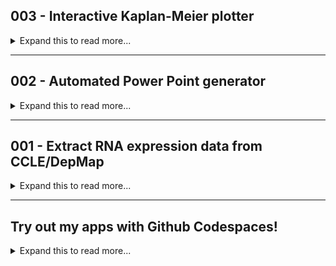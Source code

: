 
<h2> 003 - Interactive Kaplan-Meier plotter </h2>

<details><summary markdown="span"> Expand this to read more...</summary>
    <div class="two-columns">
        <div class="left-column-35">
            <p><strong> Summary </strong></p>
            <p class="justify-text"> During my graduate studies, I helped two bachelor's students working in my research 
                group to analyze survival data from clinical trials to evaluate a possible association of increased 
                <strong>gene expression</strong> (RET) with bad <strong>clinical prognosis</strong>. For this purpose, we 
                retrieved data available in <strong>CBioPortal</strong>, and generated <strong>Kaplan-Meier survival 
                curves</strong>. We evaluated several datasets and I generated tools (Jupyter/Colab Notebooks and Streamlit 
                app) to automate the creation these plots using the <code>KaplanMeierFitter</code> library in <strong>Python</strong>.
            </p>
        </div>
        <div class="right-column-65">
            <video width="100%" height="auto" autoplay loop muted><source src="Images_GIFs_Videos/Preview_003.mp4" type="video/mp4"></video> 
        </div>
    </div>
    <p class="justify-text"><strong> Problem </strong></p>
    <p class="justify-text"> We needed to screen a total of 100 genes that we obtained from a different experimental technique as candidates
                            to show some interaction with the RET gene. Specifically, we needed to know if patients with low expression of RET 
                            and one of these 100 genes showed decreased survival probability than any other combination (high expression of both 
                            genes, high-low, low-high). We chose the largest dataset for beast cancer (METABRIC), which provides a clinical file
                            containing all patient IDs and survival information (time and status) with around 2,500 patient records and <30 
                            other variables measured. The gene expression information for those patients is provided as a separate file containing
                            around 20,000 genes. We needed to map the IDs between files and filter the dataset into 4 sub-dataset, one for each of 
                            the combinations of expression mentioned (low-low, low-high, high-low, high-high). Finally, we needed to generate 
                            <strong>Kaplan-Meier survival plots</strong> with confidence intervals for each of the RET-gene pairs (100) and keep 
                            the ones that show a significant increase in survival for the low-low curve, compared to the other 3 curves.
    </p>
    <div class="two-columns">
        <div class="left-column-50">
                <p><strong> Problem </strong></p>
                <ul>
                    <li class="justify-text">We needed to generate around <strong>100 Kaplan-Meier plots</strong> (pairs of <strong>RET-gene</strong>
                                            expression). </li>
                    <li class="justify-text">Each plot would require to divide the dataset into <strong>4 groups</strong> to generate <strong>4 survival 
                                            curves</strong> (expression: <strong>low-low, low-high, high-low, high-high</strong>). </li>
                    <li class="justify-text">The clinical data (survival times and status) was in a dataset, whereas the RNA Seq expression data was in
                                            another, so we needed to do some pre-processing to both so we could match the patient IDs. </li>
                    <li class="justify-text">We needed to screen all the plots generated but keep only the ones where the <strong>low-low curve</strong>
                                            was higher than the others, and retrieve relevant data such as CIs and time to 50% survival for analysis. </li>
                    <li class="justify-text">Since each clinical trial reports the data in a different way, we chose the biggest dataset for breast cancer
                                            first (<strong>METABRIC</strong>), but we needed to generalize as much as possible to reuse the tool for other                                                     clinical trials (breast or other cancer types). </li>
                </ul>
        </div>
        <div class="right-column-50">
            <p><strong> Solution </strong></p>
            <ul> 
                <li class="justify-text">I learned how to use the <strong>KaplanMeierFitter</strong> module from the <strong>lifelines</strong> python 
                                        library to generate KM plots. </li>
                <li class="justify-text">I first generated a <strong>Google Colab notebook</strong> that was dataset-specific to produce batches of 
                                        <strong>40-50</strong> plots but only subsetting the dataset in 4 groups based on 2 genes each, and required
                                        manual editing of the code to change the names of the genes of interest (<a href="https://user-images.githubusercontent.com/62916582/204424020-bae3613c-bf10-4a3b-9d50-beaf50ca8eee.gif" target="_blank">View GIF</a>). </li>
                <li class="justify-text">Then, I found a way to generalize some steps and created a <strong>Jupyter notebook</strong> that used
                                        <strong>ipywidgets</strong> to interactively get user inputs, allowing dynamically changing the columns
                                        used to subset the dataset and re-plotting curves (<a href="https://github.com/EdRey05/Resources_for_Mulligan_Lab/blob/de82796fe821b96c18ab0709018c02c3b02aba92/Tutorials/Preview_Interactive_KM.gif" target="_blank">View GIF</a>). </li>
                <li class="justify-text">Finally, I discovered <strong>Streamlit</strong> and adapted my interactive notebook to a data app (GIF above)
                                        that used a similar code approach but with more features to enhance interactivy and improve outputs. </li>
            </ul>
        </div>
    </div>
    <p><strong> Read the instructions and watch another demo of the Streamlit app here: <a href="https://github.com/EdRey05/Streamlit_projects/tree/main/003_KM_plotter">Demo_KM_plotter</a></strong></p>
</details>

<hr>

<h2> 002 - Automated Power Point generator</h2>

<details><summary markdown="span"> Expand this to read more...</summary>
    <div class="two-columns">
        <div class="left-column-35">
            <p><strong> Summary </strong></p>
            <p class="justify-text"> During my graduate studies, I performed numerous microscopy experiments. These experiments required to acquire sufficient
                                    images (of cancer cells), process them and analyze them. When I was setting up a new technique in our research group
                                    called <strong>Proximity Ligation Assay - PLA</strong> to evaluate protein-protein interactions, I was able to use a 
                                    cell imager (EVOS M7000 - Thermo Fisher) that has automation capabilities. I automated the acquisition of hundreds of 
                                    fields of view (big images with many cells), and wrote scripts in <code>Jython</code> (Python wrapper for Java) to 
                                    automate the image pre-processing and analysis in <strong>ImageJ/Fiji</strong>. The final output of my series of scripts
                                    was a csv file with the quantification result for each image of individual cells (big images where cropped into many 
                                    smaller). Also, to validate the quantification results I designed a tool to merge all outputs into a summary Power Point
                                    presentation. I was able to automate the creation of slides, define the layout and the items to insert into each slide
                                    by using the <code>python-pptx</code> library. I created a tool in Jupyter/Colab notebook version and then a Streamilt 
                                    app that does the exact same thing but provides a better user interface and additional information. 
            </p>
        </div>
        <div class="right-column-65">
            <img src="Images_GIFs_Videos/Preview_002.gif" alt="Streamlit Projects 002 GIF" />
        </div>
    </div>
    <p class="justify-text"><strong> Problem </strong></p>
    <p class="justify-text"> Some description here </p>
    <p class="justify-text"><strong> Solution </strong></p>
    <p class="justify-text"> Some description here </p>
    <div class="two-columns">
        <div class="left-column-50">
            <p><strong> Sample cell images and figure </strong></p>
            <img src="Images_GIFs_Videos/Preview_002_figure1.jpg" alt="002_Sample_data_figure" />
        </div>
        <div class="right-column-50">
            <p><strong> First tool </strong></p>
            <img src="https://user-images.githubusercontent.com/62916582/204415085-cc39bb7c-904e-487c-a16d-0d894c1e3249.gif" alt="002_first_pre_tool" />
        </div>
    </div>
    <p><strong> Read the instructions and watch another demo of the Streamlit app here: <a href="https://github.com/EdRey05/Streamlit_projects/tree/main/002_Automated_PPTX_PLA">Demo_PPTX_PLA</a></strong></p>
</details>

<hr>

<h2> 001 - Extract RNA expression data from CCLE/DepMap </h2>

<details><summary markdown="span"> Expand this to read more...</summary>
    <div class="two-columns">
        <div class="left-column-35">
            <p><strong> Summary </strong></p>
            <p class="justify-text"> Some summary here. 
            </p>
        </div>
        <div class="right-column-65">
            <img src="Images_GIFs_Videos/Preview_001.gif" alt="Streamlit Projects 001 GIF" />
        </div>
    </div>
    <p class="justify-text"><strong> Problem </strong></p>
    <p class="justify-text"> Some description here </p>
    <p class="justify-text"><strong> Solution </strong></p>
    <p class="justify-text"> Some description here </p>
    <div class="two-columns">
        <div class="left-column-50">
            <p><strong> DepMap website showing the constant updates to the datasets </strong></p>
            <img src="Images_GIFs_Videos/Preview_001_DepMap_website.jpg" alt="001_DepMap_website" />
        </div>
        <div class="right-column-50">
            <p><strong> First tool (used CCLE data from CBioPortals = DepMap 19Q1) </strong></p>
            <img src="https://user-images.githubusercontent.com/62916582/204422004-47fe5726-d92d-4193-bc6a-ea30b3a93cc1.gif" alt="001_first_pre_tool" />
        </div>
    </div>
    <p><strong> Read the instructions and watch another demo of the Streamlit app here: <a href="https://github.com/EdRey05/Streamlit_projects/tree/main/001_RNA_expression_DepMap">Demo_RNA_DepMap</a></strong></p>
</details>

<hr>

<h2> Try out my apps with Github Codespaces! </h2>

<details><summary markdown="span"> Expand this to read more...</summary>
    <div class="two-columns">
        <div class="left-column-35">
            <p class="justify-text"> If you have a Github account you can create a Codespace with all the requirements to 
                run my apps. You only have to log into you account, click on the following button, create your Codespace (we 
                all have 60h of free usage per month!), and follow the instructions. </p>
            <a href="https://codespaces.new/EdRey05/Streamlit_projects?quickstart=1" target="_blank">
            <img src="https://github.com/codespaces/badge.svg" alt="Open in GitHub Codespaces">
            </a>
        </div>
        <div class="right-column-65">
            <video width="100%" height="auto" controls><source src="Images_GIFs_Videos/Demo_Codespaces.mp4" type="video/mp4"></video>
        </div>
    </div>
</details>

